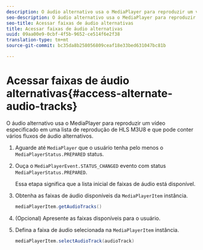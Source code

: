 ```yaml
---
description: O áudio alternativo usa o MediaPlayer para reproduzir um vídeo especificado em uma lista de reprodução de HLS M3U8 e que pode conter vários fluxos de áudio alternativos.
seo-description: O áudio alternativo usa o MediaPlayer para reproduzir um vídeo especificado em uma lista de reprodução de HLS M3U8 e que pode conter vários fluxos de áudio alternativos.
seo-title: Acessar faixas de áudio alternativas
title: Acessar faixas de áudio alternativas
uuid: 09aa00e9-0cbf-4f5b-9652-ce514f6e2f38
translation-type: tm+mt
source-git-commit: bc35da8b258056809ceaf18e33bed631047bc81b

---
```



# Acessar faixas de áudio alternativas{#access-alternate-audio-tracks}

O áudio alternativo usa o MediaPlayer para reproduzir um vídeo especificado em uma lista de reprodução de HLS M3U8 e que pode conter vários fluxos de áudio alternativos.

1. Aguarde até `MediaPlayer` que o usuário tenha pelo menos o `MediaPlayerStatus.PREPARED` status.
1. Ouça o `MediaPlayerEvent.STATUS_CHANGED` evento com status `MediaPlayerStatus.PREPARED`.

   Essa etapa significa que a lista inicial de faixas de áudio está disponível.

1. Obtenha as faixas de áudio disponíveis da `MediaPlayerItem` instância.

   ```java
   mediaPlayerItem.getAudioTracks()
   ```

1. (Opcional) Apresente as faixas disponíveis para o usuário.
1. Defina a faixa de áudio selecionada na `MediaPlayerItem` instância.

   ```java
   mediaPlayerItem.selectAudioTrack(audioTrack)
   ```

